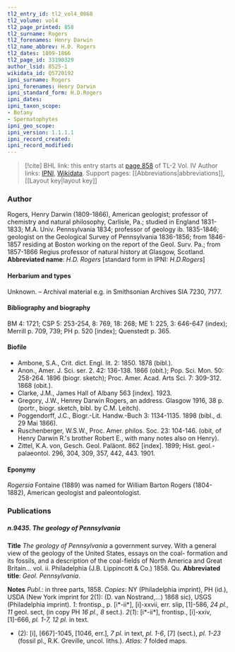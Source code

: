 ```yaml
---
tl2_entry_id: tl2_vol4_0868
tl2_volume: vol4
tl2_page_printed: 858
tl2_surname: Rogers
tl2_forenames: Henry Darwin
tl2_name_abbrev: H.D. Rogers
tl2_dates: 1809-1866
tl2_page_id: 33190329
author_lsid: 8525-1
wikidata_id: Q5720192
ipni_surname: Rogers
ipni_forenames: Henry Darwin
ipni_standard_form: H.D.Rogers
ipni_dates: 
ipni_taxon_scope: 
- Botany
- Spermatophytes
ipni_geo_scope: 
ipni_version: 1.1.1.1
ipni_record_created: 
ipni_record_modified:
---
```


> [!cite] BHL link: this entry starts at [page 858](https://www.biodiversitylibrary.org/page/33190329) of TL-2 Vol. IV
> Author links: [IPNI](https://www.ipni.org/a/8525-1), [Wikidata](https://www.wikidata.org/wiki/Q5720192). Support pages: [[Abbreviations|abbreviations]], [[Layout key|layout key]]

### Author

Rogers, Henry Darwin (1809-1866), American geologist; professor of chemistry and natural philosophy, Carlisle, Pa.; studied in England 1831-1833; M.A. Univ. Pennsylvania 1834; professor of geology ib. 1835-1846; geologist on the Geological Survey of Pennsylvania 1836-1856; from 1846-1857 residing at Boston working on the report of the Geol. Surv. Pa.; from 1857-1866 Regius professor of natural history at Glasgow, Scotland. 
**Abbreviated name**: *H.D. Rogers* \[standard form in IPNI: *H.D.Rogers*\]

#### Herbarium and types

Unknown. – Archival material e.g. in Smithsonian Archives SIA 7230, 7177.

#### Bibliography and biography

BM 4: 1721; CSP 5: 253-254, 8: 769, 18: 268; ME 1: 225, 3: 646-647 (index); Merrill p. 709, 739; PH p. 520 \[index\]; Quenstedt p. 365.

#### Biofile

- Ambone, S.A., Crit. dict. Engl. lit. 2: 1850. 1878 (bibl.).
- Anon., Amer. J. Sci. ser. 2. 42: 136-138. 1866 (obit.); Pop. Sci. Mon. 50: 258-264. 1896 (biogr. sketch); Proc. Amer. Acad. Arts Sci. 7: 309-312. 1868 (obit.).
- Clarke, J.M., James Hall of Albany 563 \[index\]. 1923.
- Gregory, J.W., Henrey Darwin Rogers, an address. Glasgow 1916, 38 p. (portr., biogr. sketch, bibl. by C.M. Leitch).
- Poggendorff, J.C., Biogr.-Lit. Handw.-Buch 3: 1134-1135. 1898 (bibl., d. 29 Mai 1866).
- Ruschenberger, W.S.W., Proc. Amer. philos. Soc. 23: 104-146. (obit, of Henry Darwin R.'s brother Robert E., with many notes also on Henry).
- Zittel, K.A. von, Gesch. Geol. Paläont. 862 \[index\]. 1899; Hist. geol.-palaeontol. 296, 304, 309, 357, 442, 443. 1901.

#### Eponymy

*Rogersia* Fontaine (1889) was named for William Barton Rogers (1804-1882), American geologist and paleontologist.

### Publications

##### n.9435. The geology of Pennsylvania

**Title**
*The geology of Pennsylvania* a government survey. With a general view of the geology of the United States, essays on the coal- formation and its fossils, and a description of the coal-fields of North America and Great Britain... vol. ii. Philadelphia (J.B. Lippincott & Co.) 1858. Qu.
**Abbreviated title**: *Geol. Pennsylvania*.

**Notes**
*Publ*.: in three parts, 1858. *Copies*: NY (Philadelphia imprint), PH (id.), USDA (New York imprint for 2(1): (D. van Nostrand,...) 1868 sic), USGS (Philadelphia imprint).
*1*: frontisp., p. \[i\*-ii\*\], \[i\]-xxvii, err. slip, \[1\]-586, *24 pl., 11* geol. sect, (in copy PH *16 pl., 8* sect.).
*2*(*1*): \[i\*-ii\*\], frontisp., \[i\]-xxiv, \[1\]-666, *pl. 1-7, 12 pl.* in text.
- (2): \[i\], \[667\]-1045, \[1046, err.\], *7 pl*. in text, *pl. 1-6*, \[7\] (sect.), *pl. 1-23* (fossil pl., R.K. Greville, uncol. liths.).
*Atlas*: 7 folded maps.

